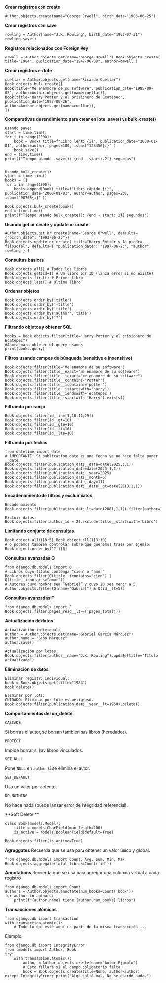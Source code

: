 
**Crear registros con create**

    Author.objects.create(name="George Orwell", birth_date="1903-06-25")

**Crear registros con save**

    rowling = Author(name="J.K. Rowling", birth_date="1965-07-31") rowling.save()

**Registros relacionados con Foreign Key**

    orwell = Author.objects.get(name="George Orwell") Book.objects.create( title="1984", publication_date="1949-06-08", author=orwell )
   
 **Crear registros en lote**
 

    cuellar = Author.objects.get(name="Ricardo Cuellar") 
    Book.objects.bulk_create([ 
    Book(title="Me enammore de su software", publication_date="1985-09-05", author=Author.objects.get(name=cuellar)), 
    Book(title="Harry Potter y el prisionero de Ecatepec", publication_date="1997-06-26", author=Author.objects.get(name=cuellar)), 
    ])
  
  **Comparativas de rendimiento para crear en lote .save() vs bulk_create()**

	Usando save:
	start = time.time() 
	for i in range(1000): 
		book = Book( title=f"Libro lento {i}", publication_date="2000-01-01", author=author, pages=100, isbn=f"123456{i}" ) 
		book.save() 
	end = time.time() 
	print(f"Tiempo usando .save(): {end - start:.2f} segundos")


    Usando bulk_create():
    start = time.time() 
    books = [] 
    for i in range(1000): 
	    books.append(Book( title=f"Libro rápido {i}", publication_date="2000-01-01", author=author, pages=250, isbn=f"98765{i}" )) 
	
	Book.objects.bulk_create(books) 
	end = time.time() 
	print(f"Tiempo usando bulk_create(): {end - start:.2f} segundos")


**Usando get or create y update or create**

    Author.objects.get_or_create(name="George Orwell", defaults={"birth_date": "1903-06-25"}) 
    Book.objects.update_or_create( title="Harry Potter y la piedra filosofal", defaults={ "publication_date": "1997-06-26", "author": rowling } )

**Consultas básicas**

    Book.objects.all() # Todos los libros
    Book.objects.get(id=1) # Un libro por ID (lanza error si no existe) 
    Book.objects.first() # Primer libro 
    Book.objects.last() # Último libro

**Ordenar objetos**

    Book.objects.order_by('title') 
    Book.objects.order_by('-title') 
    Book.objects.order_by('title') 
    Book.objects.order_by('author','title') 
    Book.objects.order_by('?')

**Filtrando objetos y obtener SQL**

    books = Book.objects.filter(title="Harry Potter y el prisionero de Ecatepec") 
    #Ahora para obtener el query usamos 
    print(books.query)

**Filtros usando campos de búsqueda (sensitive e insensitive)**

    Book.objects.filter(title="Me enamore de su software") Book.objects.filter(title__exact="me enamore de su software") 
    Book.objects.filter(title__iexact="me enamore de su software") 
    Book.objects.filter(title__contains='Potter') 
    Book.objects.filter(title__icontains='potter') 
    Book.objects.filter(title__istartswith='harry') 
    Book.objects.filter(title__iendswith='ecatepec')
    Book.objects.filter(title__startwith-'Harry').exists()

**Filtrando por rango**

    Book.objects.filter(id__in=[1,10,11,29])
    Book.objects.filter(id__gt=10) 
    Book.objects.filter(id__gte=10)
    Book.objects.filter(id__lt=10) 
    Book.objects.filter(id__lte=10)

**Filtrando por fechas**

    from datetime import date 
    # IMPORTANTE: Si publication_date es una fecha ya no hace falta poner __date
    Book.objects.filter(publication_date__date=date(2025,1,1)) 
    Book.objects.filter(publication_date=date(2025,1,1)) 
    Book.objects.filter(publication_date__year=2025) 
    Book.objects.filter(publication_date__month=6) 
    Book.objects.filter(publication_date__day=11) 
    Book.objects.filter(publication_date__date__gt=date(2010,1,1))


**Encadenamiento de filtros y excluir datos**

    Encadenamiento
    Book.objects.filter(publication_date_lt=date(2001,1,1)).filter(author=1)

    Excluir datos:
    Book.objects.filter(author_id = 2).exclude(title__startswith='Libro')

**Limitando conjunto de consultas**

    Book.object.all()[0:5] Book.object.all()[3:10] 
    # o podemos tambien controlar sobre que queremos traer por ejemlo 
    Book.object.order_by('?')[0]

**Consultas avanzadas Q**

    from django.db.models import Q
    # Libros cuyo título contenga “cien” o “amor” 
    Book.objects.filter(Q(title__icontains="cien") | Q(title__icontains="amor")) 
    # Autores cuyo nombre sea “Gabriel” y cuyo ID sea menor a 5 
    Author.objects.filter(Q(name="Gabriel") & Q(id__lt=5))

**Consultas avanzadas F**

    from django.db.models import F
    Book.objects.filter(pages_read__lt=F('pages_total'))

**Actualización de datos**

    Actualización individual:
    author = Author.objects.get(name="Gabriel García Márquez") 
    author.name = "Gabo Márquez" 
    author.save()

    Actualización por lotes:
    Book.objects.filter(author__name="J.K. Rowling").update(title="Título actualizado")
    

**Eliminación de datos**

    Eliminar registro individual:
    book = Book.objects.get(title="1984") 
    book.delete()

    Eliminar por lote:
    CUIDADO: Eliminar por lote es peligroso.
    Book.objects.filter(publication_date__year__lt=1950).delete()

**Comportamientos del on_delete**

`CASCADE`

Si borras el autor, se borran también sus libros (heredados).

`PROTECT`

Impide borrar si hay libros vinculados.

`SET_NULL`

Pone `NULL` en `author` si se elimina el autor.

`SET_DEFAULT`

Usa un valor por defecto.

`DO_NOTHING`

No hace nada (puede lanzar error de integridad referencial).

**Soft Delete **

    class Book(models.Model): 
	    title = models.CharField(max_length=200) 
		is_active = models.BooleanField(default=True)

    Book.objects.filter(is_active=True)

**Agreggates**
Recuerda que se usa para obtener un valor único y global.
    
    from django.db.models import Count, Avg, Sum, Min, Max 
    Book.objects.aggregate(total_libros=Count('id'))

**Annotations**
Recuerda que se usa para agregar una columna virtual a cada registro

    from django.db.models import Count 
    authors = Author.objects.annotate(num_books=Count('book'))
    for author in authors: 
	    print(f"{author.name} tiene {author.num_books} libros")

**Transacciones atómicas**

    from django.db import transaction 
    with transaction.atomic(): 
	    # Todo lo que esté aquí es parte de la misma transacción ...

Ejemplo

    from django.db import IntegrityError 
    from .models import Author, Book 
    try: 
	    with transaction.atomic(): 
		    author = Author.objects.create(name="Autor Ejemplo") 
		    # Esto fallará si el campo obligatorio falta 
		    book = Book.objects.create(title=None, author=author) 
	except IntegrityError: print("Algo salió mal. No se guardó nada.")

